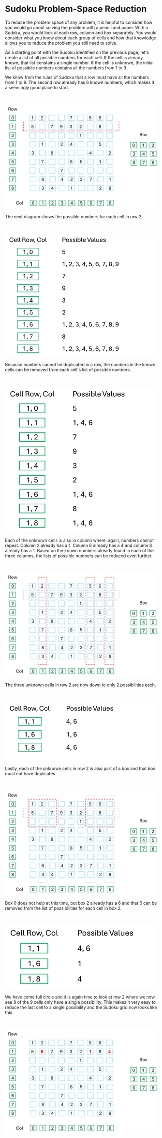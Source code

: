 # Sudoku Problem-Space Reduction

To reduce the problem space of any problem, it is helpful to consider how you would go about solving the problem with a pencil and paper. With a Sudoku, you would look at each row, column and box separately. You would consider what you know about each group of cells and how that knowledge allows you to reduce the problem you still need to solve.

As a starting point with the Sudoku identified on the previous page, let's create a list of all possible numbers for each cell. If the cell is already known, that list constains a single number. If the cell is unknown, the initial list of possibile numbers contains all the numbers from 1 to 9.

We know from the rules of Sudoku that a row must have all the numbers from 1 to 9. The second row already has 6 known numbers, which makes it a seemingly good place to start.

<BR><BR>
![Sudoku Test Case 1](sudoku03.png)
<BR>

The next diagram shows the possible numbers for each cell in row 2.

<BR><BR>
![Sudoku Test Case 1](sudoku04.png)
<BR>

Because numbers cannot be duplicated in a row, the numbers in the known cells can be removed from each cell's list of possible numbers.

<BR><BR>
![Sudoku Test Case 1](sudoku05.png)
<BR>

Each of the unknown cells is also in column where, again, numbers cannot repeat. Column 2 already has a 1. Column 6 already has a 4 and column 8 already has a 1. Based on the known numbers already found in each of the three columns, the lists of possible numbers can be reduced even further.

<BR><BR>
![Sudoku Test Case 1](sudoku06.png)
<BR>

The three unknown cells in row 2 are now down to only 2 possibilities each.

<BR><BR>
![Sudoku Test Case 1](sudoku07.png)
<BR>

Lastly, each of the unknown cells in row 2 is also part of a box and that box must not have duplicates. 

<BR><BR>
![Sudoku Test Case 1](sudoku08.png)
<BR>

Box 0 does not help at this time, but box 2 already has a 6 and that 6 can be removed from the list of possibilities for each cell in box 2.

<BR><BR>
![Sudoku Test Case 1](sudoku09.png)
<BR>

We have come full circle and it is again time to look at row 2 where we now see 8 of the 9 cells only have a single possibility. This makes it very easy to reduce the last cell to a single possibility and the Sudoku grid now looks like this:

<BR><BR>
![Sudoku Test Case 1](sudoku10.png)
<BR>




